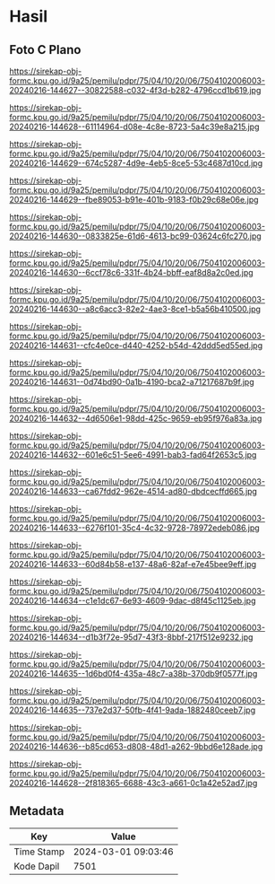 # Hasil

## Foto C Plano

https://sirekap-obj-formc.kpu.go.id/9a25/pemilu/pdpr/75/04/10/20/06/7504102006003-20240216-144627--30822588-c032-4f3d-b282-4796ccd1b619.jpg

https://sirekap-obj-formc.kpu.go.id/9a25/pemilu/pdpr/75/04/10/20/06/7504102006003-20240216-144628--61114964-d08e-4c8e-8723-5a4c39e8a215.jpg

https://sirekap-obj-formc.kpu.go.id/9a25/pemilu/pdpr/75/04/10/20/06/7504102006003-20240216-144629--674c5287-4d9e-4eb5-8ce5-53c4687d10cd.jpg

https://sirekap-obj-formc.kpu.go.id/9a25/pemilu/pdpr/75/04/10/20/06/7504102006003-20240216-144629--fbe89053-b91e-401b-9183-f0b29c68e06e.jpg

https://sirekap-obj-formc.kpu.go.id/9a25/pemilu/pdpr/75/04/10/20/06/7504102006003-20240216-144630--0833825e-61d6-4613-bc99-03624c6fc270.jpg

https://sirekap-obj-formc.kpu.go.id/9a25/pemilu/pdpr/75/04/10/20/06/7504102006003-20240216-144630--6ccf78c6-331f-4b24-bbff-eaf8d8a2c0ed.jpg

https://sirekap-obj-formc.kpu.go.id/9a25/pemilu/pdpr/75/04/10/20/06/7504102006003-20240216-144630--a8c6acc3-82e2-4ae3-8ce1-b5a56b410500.jpg

https://sirekap-obj-formc.kpu.go.id/9a25/pemilu/pdpr/75/04/10/20/06/7504102006003-20240216-144631--cfc4e0ce-d440-4252-b54d-42ddd5ed55ed.jpg

https://sirekap-obj-formc.kpu.go.id/9a25/pemilu/pdpr/75/04/10/20/06/7504102006003-20240216-144631--0d74bd90-0a1b-4190-bca2-a71217687b9f.jpg

https://sirekap-obj-formc.kpu.go.id/9a25/pemilu/pdpr/75/04/10/20/06/7504102006003-20240216-144632--4d6506e1-98dd-425c-9659-eb95f976a83a.jpg

https://sirekap-obj-formc.kpu.go.id/9a25/pemilu/pdpr/75/04/10/20/06/7504102006003-20240216-144632--601e6c51-5ee6-4991-bab3-fad64f2653c5.jpg

https://sirekap-obj-formc.kpu.go.id/9a25/pemilu/pdpr/75/04/10/20/06/7504102006003-20240216-144633--ca67fdd2-962e-4514-ad80-dbdcecffd665.jpg

https://sirekap-obj-formc.kpu.go.id/9a25/pemilu/pdpr/75/04/10/20/06/7504102006003-20240216-144633--6276f101-35c4-4c32-9728-78972edeb086.jpg

https://sirekap-obj-formc.kpu.go.id/9a25/pemilu/pdpr/75/04/10/20/06/7504102006003-20240216-144633--60d84b58-e137-48a6-82af-e7e45bee9eff.jpg

https://sirekap-obj-formc.kpu.go.id/9a25/pemilu/pdpr/75/04/10/20/06/7504102006003-20240216-144634--c1e1dc67-6e93-4609-9dac-d8f45c1125eb.jpg

https://sirekap-obj-formc.kpu.go.id/9a25/pemilu/pdpr/75/04/10/20/06/7504102006003-20240216-144634--d1b3f72e-95d7-43f3-8bbf-217f512e9232.jpg

https://sirekap-obj-formc.kpu.go.id/9a25/pemilu/pdpr/75/04/10/20/06/7504102006003-20240216-144635--1d6bd0f4-435a-48c7-a38b-370db9f0577f.jpg

https://sirekap-obj-formc.kpu.go.id/9a25/pemilu/pdpr/75/04/10/20/06/7504102006003-20240216-144635--737e2d37-50fb-4f41-9ada-1882480ceeb7.jpg

https://sirekap-obj-formc.kpu.go.id/9a25/pemilu/pdpr/75/04/10/20/06/7504102006003-20240216-144636--b85cd653-d808-48d1-a262-9bbd6e128ade.jpg

https://sirekap-obj-formc.kpu.go.id/9a25/pemilu/pdpr/75/04/10/20/06/7504102006003-20240216-144628--2f818365-6688-43c3-a661-0c1a42e52ad7.jpg


## Metadata

| Key        | Value               |
| ---------- | ------------------- |
| Time Stamp | 2024-03-01 09:03:46 |
| Kode Dapil | 7501                |



